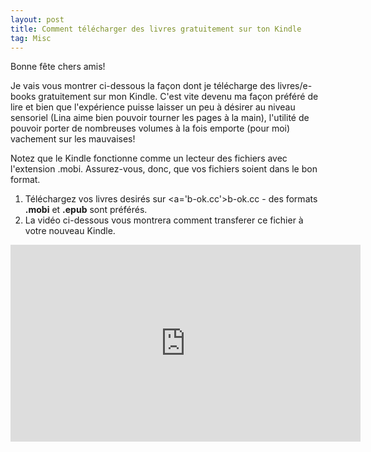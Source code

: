 ```yaml
---
layout: post
title: Comment télécharger des livres gratuitement sur ton Kindle
tag: Misc
---
```

Bonne fête chers amis! 

Je vais vous montrer ci-dessous la façon dont je télécharge des livres/e-books gratuitement sur mon Kindle. C'est vite devenu ma façon préféré de lire et bien que l'expérience puisse laisser un peu à désirer au niveau sensoriel (Lina aime bien pouvoir tourner les pages à la main), l'utilité de pouvoir porter de nombreuses volumes à la fois emporte (pour moi) vachement sur les mauvaises! 

Notez que le Kindle fonctionne comme un lecteur des fichiers avec l'extension .mobi. Assurez-vous, donc, que vos fichiers soient dans le bon format.

1. Téléchargez vos livres desirés sur <a='b-ok.cc'>b-ok.cc</a> - des formats <b>.mobi</b> et <b>.epub</b> sont préférés.
2. La vidéo ci-dessous vous montrera comment transferer ce fichier à votre nouveau Kindle.

<iframe width="560" height="315" src="https://www.youtube.com/embed/mkEbXxx9VBI" title="YouTube video player" frameborder="0" allow="accelerometer; autoplay; clipboard-write; encrypted-media; gyroscope; picture-in-picture" allowfullscreen></iframe>
